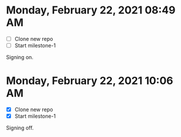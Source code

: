 # Monday, February 22, 2021 08:49 AM

- [ ] Clone new repo
- [ ] Start milestone-1

Signing on. 

# Monday, February 22, 2021 10:06 AM

- [x] Clone new repo
- [x] Start milestone-1

Signing off. 
